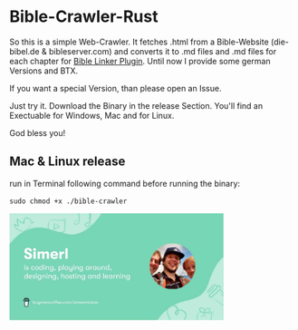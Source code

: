 # Bible-Crawler-Rust

So this is a simple Web-Crawler.
It fetches .html from a Bible-Website (die-bibel.de & bibleserver.com) and converts it to .md files and .md files for each chapter for [Bible Linker Plugin](https://github.com/kuchejak/obsidian-bible-linker-plugin).
Until now I provide some german Versions and BTX.

If you want a special Version, than please open an Issue.

Just try it.
Download the Binary in the release Section. You'll find an Exectuable for Windows, Mac and for Linux.

God bless you!

## Mac & Linux release
run in Terminal following command before running the binary:
```
sudo chmod +x ./bible-crawler
```

<a href="https://www.buymeacoffee.com/simeonlukas" target="_blank" ><img src="https://github.com/SimeonLukas/obsidian-kindle-export/raw/main/files/coffee.jpg" width="75%"></a>

